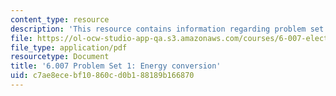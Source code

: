 ```yaml
---
content_type: resource
description: 'This resource contains information regarding problem set 1: energy conversion.'
file: https://ol-ocw-studio-app-qa.s3.amazonaws.com/courses/6-007-electromagnetic-energy-from-motors-to-lasers-spring-2011/c7ae8ecebf10860cd0b188189b166870_MIT6_007S11_PS1.pdf
file_type: application/pdf
resourcetype: Document
title: '6.007 Problem Set 1: Energy conversion'
uid: c7ae8ece-bf10-860c-d0b1-88189b166870
---
```

